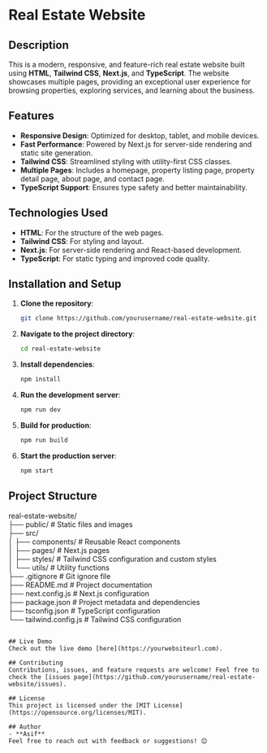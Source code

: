 # Real Estate Website  

## Description  
This is a modern, responsive, and feature-rich real estate website built using **HTML**, **Tailwind CSS**, **Next.js**, and **TypeScript**. The website showcases multiple pages, providing an exceptional user experience for browsing properties, exploring services, and learning about the business.  

## Features  
- **Responsive Design**: Optimized for desktop, tablet, and mobile devices.  
- **Fast Performance**: Powered by Next.js for server-side rendering and static site generation.  
- **Tailwind CSS**: Streamlined styling with utility-first CSS classes.  
- **Multiple Pages**: Includes a homepage, property listing page, property detail page, about page, and contact page.  
- **TypeScript Support**: Ensures type safety and better maintainability.  

## Technologies Used  
- **HTML**: For the structure of the web pages.  
- **Tailwind CSS**: For styling and layout.  
- **Next.js**: For server-side rendering and React-based development.  
- **TypeScript**: For static typing and improved code quality.  

## Installation and Setup  

1. **Clone the repository**:  
   ```bash  
   git clone https://github.com/yourusername/real-estate-website.git  
   

2. **Navigate to the project directory**:  
   ```bash  
   cd real-estate-website  

3. **Install dependencies**:  
   ```bash  
   npm install  

4. **Run the development server**:  
   ```bash  
   npm run dev  

5. **Build for production**:  
   ```bash  
   npm run build   

6. **Start the production server**:  
   ```bash  
   npm start   
## Project Structure   
real-estate-website/  
├── public/          # Static files and images  
├── src/  
│   ├── components/  # Reusable React components  
│   ├── pages/       # Next.js pages  
│   ├── styles/      # Tailwind CSS configuration and custom styles  
│   └── utils/       # Utility functions  
├── .gitignore       # Git ignore file  
├── README.md        # Project documentation  
├── next.config.js   # Next.js configuration  
├── package.json     # Project metadata and dependencies  
├── tsconfig.json    # TypeScript configuration  
└── tailwind.config.js  # Tailwind CSS configuration  
```  

## Live Demo  
Check out the live demo [here](https://yourwebsiteurl.com).  

## Contributing  
Contributions, issues, and feature requests are welcome! Feel free to check the [issues page](https://github.com/yourusername/real-estate-website/issues).  

## License  
This project is licensed under the [MIT License](https://opensource.org/licenses/MIT).  

## Author  
- **Asif**   
Feel free to reach out with feedback or suggestions! 😊  
